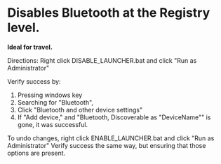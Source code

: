 # Disables Bluetooth at the Registry level.
**Ideal for travel.**

Directions:
Right click DISABLE_LAUNCHER.bat and click "Run as Administrator"

Verify success by:
1. Pressing windows key
2. Searching for "Bluetooth", 
3. Click "Bluetooth and other device settings"
4. If "Add device," and "Bluetooth, Discoverable as "DeviceName"" is gone, it was successful.

To undo changes, right click ENABLE_LAUNCHER.bat and click "Run as Administrator"
Verify success the same way, but ensuring that those options are present.
